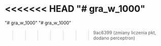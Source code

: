 <<<<<<< HEAD
"# gra_w_1000"
=======
"# gra_w_1000" 
"# gra_w_1000" 
>>>>>>> 9ac6399 (zmiany liczenia pkt, dodano perceptron)
